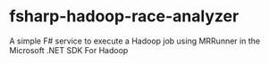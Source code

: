 # fsharp-hadoop-race-analyzer
A simple F# service to execute a Hadoop job using MRRunner in the Microsoft .NET SDK For Hadoop
